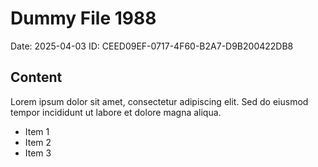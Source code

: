 # Dummy File 1988

Date: 2025-04-03
ID: CEED09EF-0717-4F60-B2A7-D9B200422DB8

## Content

Lorem ipsum dolor sit amet, consectetur adipiscing elit.
Sed do eiusmod tempor incididunt ut labore et dolore magna aliqua.

* Item 1
* Item 2
* Item 3

